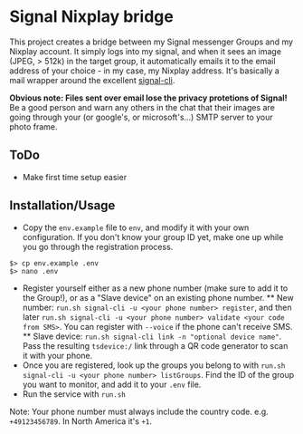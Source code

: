 # Signal Nixplay bridge

This project creates a bridge between my Signal messenger Groups and my Nixplay account. It simply logs into my signal, and when it sees an image (JPEG, > 512k) in the target group, it automatically emails it to the email address of your choice - in my case, my Nixplay address. It's basically a mail wrapper around the excellent [signal-cli](https://github.com/AsamK/signal-cli).

**Obvious note: Files sent over email lose the privacy protetions of Signal!** Be a good person and warn any others in the chat that their images are going through your (or google's, or microsoft's...) SMTP server to your photo frame.

## ToDo
* Make first time setup easier


## Installation/Usage
* Copy the `env.example` file to `env`, and modify it with your own configuration. If you don't know your group ID yet, make one up while you go through the registration process.
```
$> cp env.example .env
$> nano .env
```
* Register yourself either as a new phone number (make sure to add it to the Group!), or as a "Slave device" on an existing phone number.
** New number: `run.sh signal-cli -u <your phone number> register`, and then later `run.sh signal-cli -u <your phone number> validate <your code from SMS>`. You can register with `--voice` if the phone can't receive SMS.
** Slave device: `run.sh signal-cli link -n "optional device name"`. Pass the resulting `tsdevice:/` link through a QR code generator to scan it with your phone.
* Once you are registered, look up the groups you belong to with `run.sh signal-cli -u <your phone number> listGroups`. Find the ID of the group you want to monitor, and add it to your `.env` file.
* Run the service with `run.sh`


Note: Your phone number must always include the country code. e.g. `+49123456789`. In North America it's `+1`.
